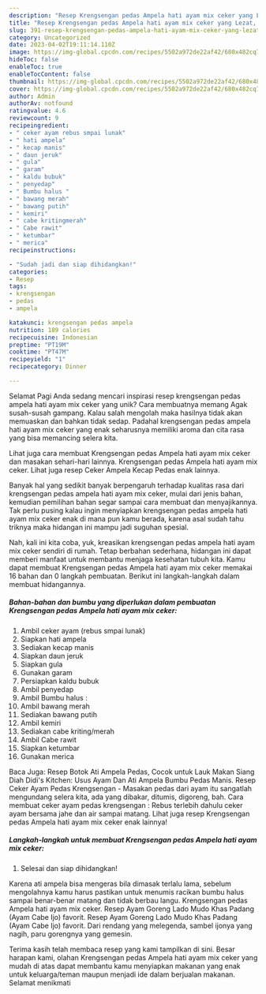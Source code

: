 ```yaml
---
description: "Resep Krengsengan pedas Ampela hati ayam mix ceker yang Lezat, Lezat"
title: "Resep Krengsengan pedas Ampela hati ayam mix ceker yang Lezat, Lezat"
slug: 391-resep-krengsengan-pedas-ampela-hati-ayam-mix-ceker-yang-lezat-lezat
category: Uncategorized
date: 2023-04-02T19:11:14.110Z
image: https://img-global.cpcdn.com/recipes/5502a972de22af42/680x482cq70/krengsengan-pedas-ampela-hati-ayam-mix-ceker-foto-resep-utama.jpg
hideToc: false
enableToc: true
enableTocContent: false
thumbnail: https://img-global.cpcdn.com/recipes/5502a972de22af42/680x482cq70/krengsengan-pedas-ampela-hati-ayam-mix-ceker-foto-resep-utama.jpg
cover: https://img-global.cpcdn.com/recipes/5502a972de22af42/680x482cq70/krengsengan-pedas-ampela-hati-ayam-mix-ceker-foto-resep-utama.jpg
author: Admin
authorAv: notfound
ratingvalue: 4.6
reviewcount: 9
recipeingredient:
- " ceker ayam rebus smpai lunak"
- " hati ampela"
- " kecap manis"
- " daun jeruk"
- " gula"
- " garam"
- " kaldu bubuk"
- " penyedap"
- " Bumbu halus "
- " bawang merah"
- " bawang putih"
- " kemiri"
- " cabe kritingmerah"
- " Cabe rawit"
- " ketumbar"
- " merica"
recipeinstructions:

- "Sudah jadi dan siap dihidangkan!"
categories:
- Resep
tags:
- krengsengan
- pedas
- ampela

katakunci: krengsengan pedas ampela 
nutrition: 189 calories
recipecuisine: Indonesian
preptime: "PT19M"
cooktime: "PT47M"
recipeyield: "1"
recipecategory: Dinner

---
```



Selamat Pagi Anda sedang mencari inspirasi resep krengsengan pedas ampela hati ayam mix ceker yang unik? Cara membuatnya memang Agak susah-susah gampang. Kalau salah mengolah maka hasilnya tidak akan memuaskan dan bahkan tidak sedap. Padahal krengsengan pedas ampela hati ayam mix ceker yang enak seharusnya memiliki aroma dan cita rasa yang bisa memancing selera kita.


Lihat juga cara membuat Krengsengan pedas Ampela hati ayam mix ceker dan masakan sehari-hari lainnya. Krengsengan pedas Ampela hati ayam mix ceker. Lihat juga resep Ceker Ampela Kecap Pedas enak lainnya.

Banyak hal yang sedikit banyak berpengaruh terhadap kualitas rasa dari krengsengan pedas ampela hati ayam mix ceker, mulai dari jenis bahan, kemudian pemilihan bahan segar sampai cara membuat dan menyajikannya. Tak perlu pusing kalau ingin menyiapkan krengsengan pedas ampela hati ayam mix ceker enak di mana pun kamu berada, karena asal sudah tahu triknya maka hidangan ini mampu jadi suguhan spesial.


Nah, kali ini kita coba, yuk, kreasikan krengsengan pedas ampela hati ayam mix ceker sendiri di rumah. Tetap berbahan sederhana, hidangan ini dapat memberi manfaat untuk membantu menjaga kesehatan tubuh kita. Kamu dapat membuat Krengsengan pedas Ampela hati ayam mix ceker memakai 16 bahan dan 0 langkah pembuatan. Berikut ini langkah-langkah dalam membuat hidangannya.

<!--inarticleads1-->

##### Bahan-bahan dan bumbu yang diperlukan dalam pembuatan Krengsengan pedas Ampela hati ayam mix ceker:

1. Ambil  ceker ayam (rebus smpai lunak)
1. Siapkan  hati ampela
1. Sediakan  kecap manis
1. Siapkan  daun jeruk
1. Siapkan  gula
1. Gunakan  garam
1. Persiapkan  kaldu bubuk
1. Ambil  penyedap
1. Ambil  Bumbu halus :
1. Ambil  bawang merah
1. Sediakan  bawang putih
1. Ambil  kemiri
1. Sediakan  cabe kriting/merah
1. Ambil  Cabe rawit
1. Siapkan  ketumbar
1. Gunakan  merica


Baca Juga: Resep Botok Ati Ampela Pedas, Cocok untuk Lauk Makan Siang Diah Didi&#39;s Kitchen: Usus Ayam Dan Ati Ampela Bumbu Pedas Manis. Resep Ceker Ayam Pedas Krengsengan - Masakan pedas dari ayam itu sangatlah mengundang selera kita, ada yang dibakar, ditumis, digoreng, bah. Cara membuat ceker ayam pedas krengsengan : Rebus terlebih dahulu ceker ayam bersama jahe dan air sampai matang. Lihat juga resep Krengsengan pedas Ampela hati ayam mix ceker enak lainnya! 

<!--inarticleads2-->

##### Langkah-langkah untuk membuat Krengsengan pedas Ampela hati ayam mix ceker:


1. Selesai dan siap dihidangkan!

Karena ati ampela bisa mengeras bila dimasak terlalu lama, sebelum mengolahnya kamu harus pastikan untuk menumis racikan bumbu halus sampai benar-benar matang dan tidak berbau langu. Krengsengan pedas Ampela hati ayam mix ceker. Resep Ayam Goreng Lado Mudo Khas Padang (Ayam Cabe Ijo) favorit. Resep Ayam Goreng Lado Mudo Khas Padang (Ayam Cabe Ijo) favorit. Dari rendang yang melegenda, sambel ijonya yang nagih, paru gorengnya yang gemesin. 

Terima kasih telah membaca resep yang kami tampilkan di sini. Besar harapan kami, olahan Krengsengan pedas Ampela hati ayam mix ceker yang mudah di atas dapat membantu kamu menyiapkan makanan yang enak untuk keluarga/teman maupun menjadi ide dalam berjualan makanan. Selamat menikmati
